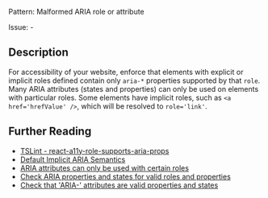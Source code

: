 Pattern: Malformed ARIA role or attribute

Issue: -

## Description

For accessibility of your website, enforce that elements with explicit
or implicit roles defined contain only `aria-*` properties supported by
that `role`. Many ARIA attributes (states and properties) can only be
used on elements with particular roles. Some elements have implicit
roles, such as `<a href='hrefValue' />`, which will be resolved to `role='link'`.

## Further Reading

* [TSLint - react-a11y-role-supports-aria-props](https://github.com/microsoft/tslint-microsoft-contrib/blob/master/README.md#supported-rules)
* [Default Implicit ARIA Semantics](https://www.w3.org/TR/html-aria/#sec-strong-native-semantics)
* [ARIA attributes can only be used with certain roles](http://oaa-accessibility.org/wcag20/rule/87)
* [Check ARIA properties and states for valid roles and properties](http://oaa-accessibility.org/wcag20/rule/84)
* [Check that 'ARIA-' attributes are valid properties and states](http://oaa-accessibility.org/wcag20/rule/93)
